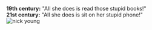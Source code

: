 **19th century:** "All she does is read those stupid books!"<br/>**21st century:** "All she does is sit on her stupid phone!"<br/>![nick young](http://i0.kym-cdn.com/photos/images/facebook/000/993/875/084.png)
